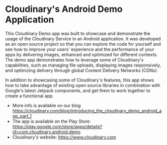 # Cloudinary's Android Demo Application

This Cloudinary Demo app was built to showcase and demonstrate the usage of the Cloudinary Service in an Android application. It was developed as an open source project so that you can explore the code for yourself and see how to improve your users' experience and the performance of your apps by delivering images, enhanced and optimized for different contexts. The demo app demonstrates how to leverage some of Cloudinary's capabilities, such as managing file uploads, displaying images responsively, and optimizing delivery through global Content Delivery Networks (CDNs).

In addition to showcasing some of Cloudinary's features, this app shows how to take advantage of existing open source libraries in combination with Google's latest Jetpack components, and get them to work together to create a functional app. 

* More info is available on our blog https://cloudinary.com/blog/introducing_the_cloudinary_demo_android_app_part_1
* The app is available on the Play Store: https://play.google.com/store/apps/details?id=com.cloudinary.android.demo
* Cloudinary's website: https://www.cloudinary.com




